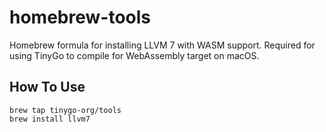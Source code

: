 # homebrew-tools

Homebrew formula for installing LLVM 7 with WASM support. Required for using TinyGo to compile for WebAssembly target on macOS.

## How To Use

```
brew tap tinygo-org/tools
brew install llvm7
```
